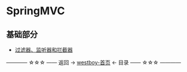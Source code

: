 # SpringMVC

## 基础部分

* [过滤器、监听器和拦截器](201804262038.md)



———— ☆☆☆ —— 返回 -> [westboy-首页](../../../README.md) <- 目录 —— ☆☆☆ ————